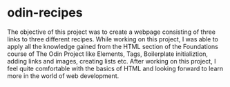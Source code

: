# odin-recipes
The objective of this project was to create a webpage consisting of three links to three different recipes.
While working on this project, I was able to apply all the knowledge gained from the HTML section of the Foundations course of The Odin Project like Elements, Tags, Boilerplate initializtion, adding links and images, creating lists etc.
After working on this project, I feel quite comfortable with the basics of HTML and looking forward to learn more in the world of web development.
